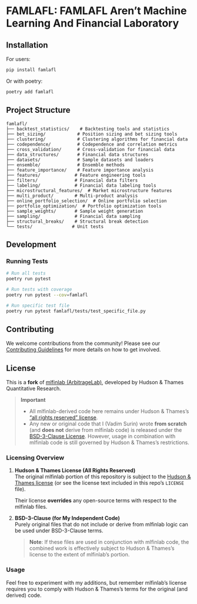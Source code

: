 # FAMLAFL: FAMLAFL Aren’t Machine Learning And Financial Laboratory


## Installation

For users:
```bash
pip install famlafl
```

Or with poetry:
```bash
poetry add famlafl
```

## Project Structure

```
famlafl/
├── backtest_statistics/    # Backtesting tools and statistics
├── bet_sizing/            # Position sizing and bet sizing tools
├── clustering/            # Clustering algorithms for financial data
├── codependence/          # Codependence and correlation metrics
├── cross_validation/      # Cross-validation for financial data
├── data_structures/       # Financial data structures
├── datasets/              # Sample datasets and loaders
├── ensemble/              # Ensemble methods
├── feature_importance/    # Feature importance analysis
├── features/             # Feature engineering tools
├── filters/              # Financial data filters
├── labeling/             # Financial data labeling tools
├── microstructural_features/  # Market microstructure features
├── multi_product/        # Multi-product analysis
├── online_portfolio_selection/  # Online portfolio selection
├── portfolio_optimization/  # Portfolio optimization tools
├── sample_weights/       # Sample weight generation
├── sampling/             # Financial data sampling
├── structural_breaks/    # Structural break detection
└── tests/               # Unit tests
```

## Development

### Running Tests

```bash
# Run all tests
poetry run pytest

# Run tests with coverage
poetry run pytest --cov=famlafl

# Run specific test file
poetry run pytest famlafl/tests/test_specific_file.py
```


## Contributing
We welcome contributions from the community! Please see our [Contributing Guidelines](CONTRIBUTING.md) for more details on how to get involved.

## License
This is a **fork** of [mlfinlab (ArbitrageLab)](https://github.com/hudson-and-thames/mlfinlab), 
developed by Hudson & Thames Quantitative Research.

> **Important**  
> - All mlfinlab-derived code here remains under Hudson & Thames’s 
>   [“all rights reserved” license](https://github.com/hudson-and-thames/mlfinlab#license).
> - Any new or original code that I (Vadim Surin) wrote **from scratch** (and **does not** derive from mlfinlab code) 
>   is released under the [BSD-3-Clause License](./LICENSE). 
>   However, usage in combination with mlfinlab code is still governed by Hudson & Thames’s restrictions.

### Licensing Overview

1. **Hudson & Thames License (All Rights Reserved)**  
   The original mlfinlab portion of this repository is subject to the 
   [Hudson & Thames license](https://github.com/hudson-and-thames/mlfinlab#license) 
   (or see the license text included in this repo’s `LICENSE` file). 
   
   Their license **overrides** any open-source terms with respect to the mlfinlab files.

2. **BSD-3-Clause (for My Independent Code)**  
   Purely original files that do not include or derive from mlfinlab 
   logic can be used under BSD-3-Clause terms. 
   
   > **Note**: If these files are used in conjunction with mlfinlab code, 
   > the combined work is effectively subject to Hudson & Thames’s license 
   > to the extent of mlfinlab’s portion.

### Usage

Feel free to experiment with my additions, but remember mlfinlab’s license 
requires you to comply with Hudson & Thames’s terms for the original 
(and derived) code.
